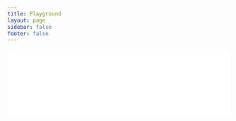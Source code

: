 ```yaml
---
title: Playground
layout: page
sidebar: false
footer: false
---
```


<iframe src="/playground-embed.html" style="width: 100%; height: calc(100vh - var(--vp-nav-height)); border: 0px;"></iframe>
